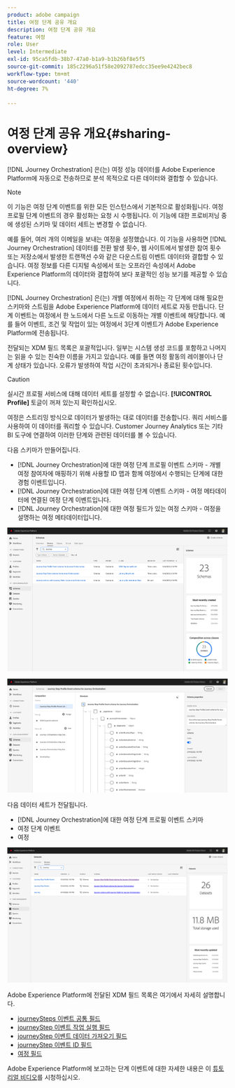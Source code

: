 ```yaml
---
product: adobe campaign
title: 여정 단계 공유 개요
description: 여정 단계 공유 개요
feature: 여정
role: User
level: Intermediate
exl-id: 95ca5fdb-38b7-47a0-b1a9-b1b26bf8e5f5
source-git-commit: 185c2296a51f58e2092787edcc35ee9e4242bec8
workflow-type: tm+mt
source-wordcount: '440'
ht-degree: 7%

---
```


# 여정 단계 공유 개요{#sharing-overview}

[!DNL Journey Orchestration] 은(는) 여정 성능 데이터를 Adobe Experience Platform에 자동으로 전송하므로 분석 목적으로 다른 데이터와 결합할 수 있습니다.

>[!NOTE]
>
>이 기능은 여정 단계 이벤트를 위한 모든 인스턴스에서 기본적으로 활성화됩니다. 여정 프로필 단계 이벤트의 경우 활성화는 요청 시 수행됩니다. 이 기능에 대한 프로비저닝 중에 생성된 스키마 및 데이터 세트는 변경할 수 없습니다.

예를 들어, 여러 개의 이메일을 보내는 여정을 설정했습니다. 이 기능을 사용하면 [!DNL Journey Orchestration] 데이터를 전환 발생 횟수, 웹 사이트에서 발생한 참여 횟수 또는 저장소에서 발생한 트랜잭션 수와 같은 다운스트림 이벤트 데이터와 결합할 수 있습니다. 여정 정보를 다른 디지털 속성에서 또는 오프라인 속성에서 Adobe Experience Platform의 데이터와 결합하여 보다 포괄적인 성능 보기를 제공할 수 있습니다.

[!DNL Journey Orchestration] 은(는) 개별 여정에서 취하는 각 단계에 대해 필요한 스키마와 스트림을 Adobe Experience Platform에 데이터 세트로 자동 만듭니다. 단계 이벤트는 여정에서 한 노드에서 다른 노드로 이동하는 개별 이벤트에 해당합니다. 예를 들어 이벤트, 조건 및 작업이 있는 여정에서 3단계 이벤트가 Adobe Experience Platform에 전송됩니다.

전달되는 XDM 필드 목록은 포괄적입니다. 일부는 시스템 생성 코드를 포함하고 나머지는 읽을 수 있는 친숙한 이름을 가지고 있습니다. 예를 들면 여정 활동의 레이블이나 단계 상태가 있습니다. 오류가 발생하여 작업 시간이 초과되거나 종료된 횟수입니다.

>[!CAUTION]
>
>실시간 프로필 서비스에 대해 데이터 세트를 설정할 수 없습니다. **[!UICONTROL Profile]** 토글이 꺼져 있는지 확인하십시오.

여정은 스트리밍 방식으로 데이터가 발생하는 대로 데이터를 전송합니다. 쿼리 서비스를 사용하여 이 데이터를 쿼리할 수 있습니다. Customer Journey Analytics 또는 기타 BI 도구에 연결하여 이러한 단계와 관련된 데이터를 볼 수 있습니다.

다음 스키마가 만들어집니다.

* [!DNL Journey Orchestration]에 대한 여정 단계 프로필 이벤트 스키마 - 개별 여정 참여자에 매핑하기 위해 사용할 ID 맵과 함께 여정에서 수행되는 단계에 대한 경험 이벤트입니다.
* [!DNL Journey Orchestration]에 대한 여정 단계 이벤트 스키마 - 여정 메타데이터에 연결된 여정 단계 이벤트입니다.
* [!DNL Journey Orchestration]에 대한 여정 필드가 있는 여정 스키마 - 여정을 설명하는 여정 메타데이터입니다.

![](../assets/sharing1.png)

![](../assets/sharing2.png)

다음 데이터 세트가 전달됩니다.

* [!DNL Journey Orchestration]에 대한 여정 단계 프로필 이벤트 스키마
* 여정 단계 이벤트
* 여정

![](../assets/sharing3.png)

Adobe Experience Platform에 전달된 XDM 필드 목록은 여기에서 자세히 설명합니다.

* [journeySteps 이벤트 공통 필드](../building-journeys/sharing-common-fields.md)
* [journeyStep 이벤트 작업 실행 필드](../building-journeys/sharing-execution-fields.md)
* [journeyStep 이벤트 데이터 가져오기 필드](../building-journeys/sharing-fetch-fields.md)
* [journeyStep 이벤트 ID 필드](../building-journeys/sharing-identity-fields.md)
* [여정 필드](../building-journeys/sharing-journey-fields.md)

Adobe Experience Platform에 보고하는 단계 이벤트에 대한 자세한 내용은 이 [튜토리얼 비디오](https://experienceleague.adobe.com/docs/journey-orchestration-learn/tutorials/reporting-step-events-to-adobe-experience-platform.html)를 시청하십시오.
